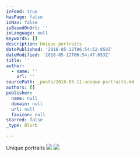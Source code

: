 ```yaml
---
inFeed: true
hasPage: false
inNav: false
isBasedOnUrl: ''
inLanguage: null
keywords: []
description: Unique portraits
datePublished: '2016-05-12T06:54:52.859Z'
dateModified: '2016-05-12T06:54:47.653Z'
title: ''
author:
  - name: ''
    url: ''
sourcePath: _posts/2016-05-11-unique-portraits.md
authors: []
publisher:
  name: null
  domain: null
  url: null
  favicon: null
starred: false
_type: Blurb

---
```

Unique portraits
![](https://s3-us-west-2.amazonaws.com/the-grid-img/p/979004e7437a0bd2c93570c241c879251b2d1bc3.jpg)
![](https://s3-us-west-2.amazonaws.com/the-grid-img/p/c7aeb490328f84c3a438a1bf6f6f0608b0ca8115.jpg)
